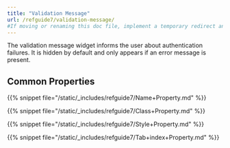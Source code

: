 ```yaml
---
title: "Validation Message"
url: /refguide7/validation-message/
#If moving or renaming this doc file, implement a temporary redirect and let the respective team know they should update the URL in the product. See Mapping to Products for more details.
---
```



The validation message widget informs the user about authentication failures. It is hidden by default and only appears if an error message is present.   

## Common Properties

{{% snippet file="/static/_includes/refguide7/Name+Property.md" %}}

{{% snippet file="/static/_includes/refguide7/Class+Property.md" %}}

{{% snippet file="/static/_includes/refguide7/Style+Property.md" %}}

{{% snippet file="/static/_includes/refguide7/Tab+index+Property.md" %}}

